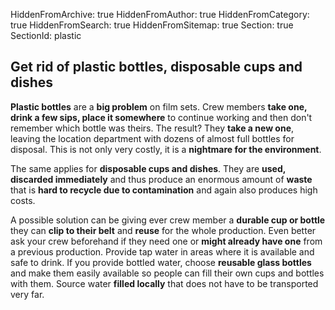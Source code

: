HiddenFromArchive: true
HiddenFromAuthor: true
HiddenFromCategory: true
HiddenFromSearch: true
HiddenFromSitemap: true
Section: true
SectionId: plastic

## Get rid of plastic bottles, disposable cups and dishes

**Plastic bottles** are a **big problem** on film sets. Crew members **take one, drink a few sips, place it somewhere** to continue working and then don't remember which bottle was theirs. The result? They **take a new one**, leaving the location department with dozens of almost full bottles for disposal. This is not only very costly, it is a **nightmare for the environment**.

The same applies for **disposable cups and dishes**. They are **used, discarded immediately** and thus produce an enormous amount of **waste** that is **hard to recycle due to contamination** and again also produces high costs.

A possible solution can be giving ever crew member a **durable cup or bottle** they can **clip to their belt** and **reuse** for the whole production. Even better ask your crew beforehand if they need one or **might already have one** from a previous production. Provide tap water in areas where it is available and safe to drink. If you provide bottled water, choose **reusable glass bottles** and make them easily available so people can fill their own cups and bottles with them. Source water **filled locally** that does not have to be transported very far.

